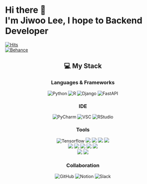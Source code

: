 # Hi there 👋 </br>I'm Jiwoo Lee, I hope to Backend Developer
[![Hits](https://hits.seeyoufarm.com/api/count/incr/badge.svg?url=https%3A%2F%2Fgithub.com%2FJIIIW&count_bg=%237BBDFF&title_bg=%239E9E9E&icon=&icon_color=%237EB8FF&title=hits&edge_flat=false)](https://hits.seeyoufarm.com)</br>
[![Behance](https://img.shields.io/badge/Behance-1769FF?logo=behance&logoColor=fff&style=for-the-badge)](https://www.behance.net/ef1b4f95)

<div align="center">
  <h2>💻 My Stack</h2>
  <h3>Languages & Frameworks</h3>
  <img alt="Python" src="https://img.shields.io/badge/Python-3776AB?style=for-the-badge&logo=python&logoColor=white"/> <img alt="R" src="https://img.shields.io/badge/R-276DC3?style=for-the-badge&logo=r&logoColor=white"/> <img alt="Django" src="https://img.shields.io/badge/Django-092E20?style=for-the-badge&logo=django&logoColor=white"/> <img alt="FastAPI" src="https://img.shields.io/badge/FastAPI-009688?style=for-the-badge&logo=fastapi&logoColor=white"/>
  
  <h3>IDE</h3>
  <img alt="PyCharm" src="https://img.shields.io/badge/PyCharm-000000.svg?&style=for-the-badge&logo=PyCharm&logoColor=white"/> <img alt="VSC" src="https://img.shields.io/badge/Visual_Studio_Code-0078D4?style=for-the-badge&logo=visual%20studio%20code&logoColor=white"/> <img alt="RStudio" src="https://img.shields.io/badge/RStudio-75AADB?style=for-the-badge&logo=RStudio&logoColor=white"/></br>
  
  <h3>Tools</h3>
  <img alt="Tensorflow" src="https://img.shields.io/badge/TensorFlow-FF6F00?style=for-the-badge&logo=tensorflow&logoColor=white"/> <img src="https://img.shields.io/badge/PyTorch-EE4C2C?style=for-the-badge&logo=PyTorch&logoColor=white"> <img src="https://img.shields.io/badge/Pandas-150458?style=for-the-badge&logo=Pandas&logoColor=white"> <img src="https://img.shields.io/badge/Numpy-013243?style=for-the-badge&logo=Numpy&logoColor=white"> <img src="https://img.shields.io/badge/HuggingFace-FFD21E?style=for-the-badge&logo=HuggingFace&logoColor=white"></br><img src="https://img.shields.io/badge/Ollama-000000?style=for-the-badge&logo=Ollama&logoColor=white"> <img src="https://img.shields.io/badge/OpenAI-412991?style=for-the-badge&logo=OpenAI&logoColor=white"> <img src="https://img.shields.io/badge/LangChain-1C3C3C?style=for-the-badge&logo=LangChain&logoColor=white"> <img src="https://img.shields.io/badge/Streamlit-FF4B4B?style=for-the-badge&logo=Streamlit&logoColor=white"> <img src="https://img.shields.io/badge/Scikit-leran-F7931E?style=for-the-badge&logo=Scikit-learn&logoColor=white"></br><img src="https://img.shields.io/badge/Keras-D00000?style=for-the-badge&logo=Keras&logoColor=white"> <img src="https://img.shields.io/badge/OpenCV-5C3EE8?style=for-the-badge&logo=OpenCV&logoColor=white">
  
  <h3>Collaboration</h3>
  <img alt="GitHub" src="https://img.shields.io/badge/GitHub-100000?style=for-the-badge&logo=github&logoColor=white"/> <img alt="Notion" src="https://img.shields.io/badge/Notion-000000?style=for-the-badge&logo=notion&logoColor=white"/> <img alt="Slack" src="https://img.shields.io/badge/Slack-4A154B?style=for-the-badge&logo=slack&logoColor=white"/> 

</div>



<!--
- 👋 Hi, I’m @JIIIW
- 👀 I’m interested in ...
- 🌱 I’m currently learning ...
- 💞️ I’m looking to collaborate on ...
- 📫 How to reach me ...
- 😄 Pronouns: ...
- ⚡ Fun fact: ...
JIIIW/JIIIW is a ✨ special ✨ repository because its `README.md` (this file) appears on your GitHub profile.
You can click the Preview link to take a look at your changes.
-->
